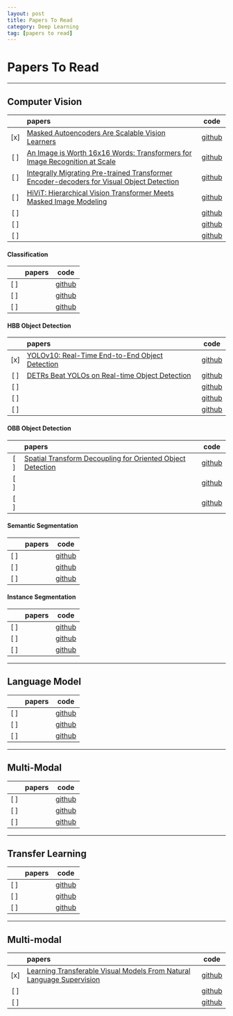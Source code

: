 ```yaml
---
layout: post
title: Papers To Read
category: Deep Learning
tag: [papers to read]
---
```


# Papers To Read

----------------------------------------------------------------------------
## Computer Vision

|   | papers | code |
|:-:|:-------|:---:|
|[x] | [Masked Autoencoders Are Scalable Vision Learners](https://arxiv.org/abs/2111.06377) | [github]() |
|[ ] | [An Image is Worth 16x16 Words: Transformers for Image Recognition at Scale](https://arxiv.org/abs/2010.11929) | [github]() |
|[ ] | [Integrally Migrating Pre-trained Transformer Encoder-decoders for Visual Object Detection](https://arxiv.org/abs/2205.09613) | [github]() |
|[ ] | [HiViT: Hierarchical Vision Transformer Meets Masked Image Modeling](https://arxiv.org/abs/2205.14949) | [github]() |
|[ ] |  | [github]() |
|[ ] |  | [github]() |
|[ ] |  | [github]() |


#### Classification

|   | papers | code |
|:-:|:-------|:---:|
|[ ] |  | [github]() |
|[ ] |  | [github]() |
|[ ] |  | [github]() |


#### HBB Object Detection

|   | papers | code |
|:-:|:-------|:---:|
|[x] | [YOLOv10: Real-Time End-to-End Object Detection](https://arxiv.org/abs/2405.14458) | [github](https://github.com/THU-MIG/yolov10) |
|[ ] | [DETRs Beat YOLOs on Real-time Object Detection](https://arxiv.org/abs/2304.08069) | [github](https://github.com/lyuwenyu/RT-DETR) |
|[ ] |  | [github]() |
|[ ] |  | [github]() |
|[ ] |  | [github]() |


#### OBB Object Detection

|   | papers | code |
|:-:|:-------|:---:|
|[ ] | [Spatial Transform Decoupling for Oriented Object Detection](https://arxiv.org/html/2308.10561v2) | [github]() |
|[ ] |  | [github]() |
|[ ] |  | [github]() |


#### Semantic Segmentation

|   | papers | code |
|:-:|:-------|:---:|
|[ ] |  | [github]() |
|[ ] |  | [github]() |
|[ ] |  | [github]() |

#### Instance Segmentation

|   | papers | code |
|:-:|:-------|:---:|
|[ ] |  | [github]() |
|[ ] |  | [github]() |
|[ ] |  | [github]() |

----------------------------------------------------------------------------
## Language Model

|   | papers | code |
|:-:|:-------|:---:|
|[ ] |  | [github]() |
|[ ] |  | [github]() |
|[ ] |  | [github]() |

----------------------------------------------------------------------------
## Multi-Modal

|   | papers | code |
|:-:|:-------|:---:|
|[ ] |  | [github]() |
|[ ] |  | [github]() |
|[ ] |  | [github]() |

----------------------------------------------------------------------------
## Transfer Learning

|   | papers | code |
|:-:|:-------|:---:|
|[ ] |  | [github]() |
|[ ] |  | [github]() |
|[ ] |  | [github]() |

----------------------------------------------------------------------------
## Multi-modal

|   | papers | code |
|:-:|:-------|:---:|
|[x] | [Learning Transferable Visual Models From Natural Language Supervision](https://arxiv.org/abs/2103.00020) | [github]() |
|[ ] |  | [github]() |
|[ ] |  | [github]() |


